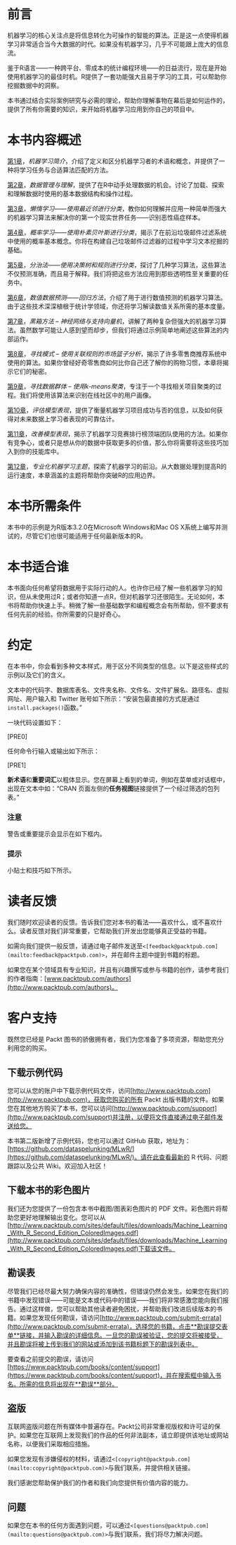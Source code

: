 # 前言

机器学习的核心关注点是将信息转化为可操作的智能的算法。正是这一点使得机器学习非常适合当今大数据的时代。如果没有机器学习，几乎不可能跟上庞大的信息流。

鉴于R语言——一种跨平台、零成本的统计编程环境——的日益流行，现在是开始使用机器学习的最佳时机。R提供了一套功能强大且易于学习的工具，可以帮助你挖掘数据中的洞察。

本书通过结合实际案例研究与必需的理论，帮助你理解事物在幕后是如何运作的，提供了所有你需要的知识，来开始将机器学习应用到你自己的项目中。

# 本书内容概述

[第1章](ch01.html "第1章. 机器学习简介")，*机器学习简介*，介绍了定义和区分机器学习者的术语和概念，并提供了一种将学习任务与合适算法匹配的方法。

[第2章](ch02.html "第2章. 数据管理与理解")，*数据管理与理解*，提供了在R中动手处理数据的机会。讨论了加载、探索和理解数据时使用的基本数据结构和操作过程。

[第3章](ch03.html "第3章. 懒惰学习——使用最近邻进行分类")，*懒惰学习——使用最近邻进行分类*，教你如何理解并应用一种简单而强大的机器学习算法来解决你的第一个现实世界任务——识别恶性癌症样本。

[第4章](ch04.html "第4章. 概率学习——使用朴素贝叶斯进行分类")，*概率学习——使用朴素贝叶斯进行分类*，揭示了在前沿垃圾邮件过滤系统中使用的概率基本概念。你将在构建自己垃圾邮件过滤器的过程中学习文本挖掘的基础。

[第5章](ch05.html "第5章. 分治法——使用决策树和规则进行分类")，*分治法——使用决策树和规则进行分类*，探讨了几种学习算法，这些算法不仅预测准确，而且易于解释。我们将把这些方法应用到那些透明性至关重要的任务中。

[第6章](ch06.html "第6章. 数值数据预测——回归方法")，*数值数据预测——回归方法*，介绍了用于进行数值预测的机器学习算法。由于这些技术深深植根于统计学领域，你还将学习解读数值关系所需的基本度量。

[第7章](ch07.html "第7章. 黑箱方法 – 神经网络与支持向量机")，*黑箱方法 – 神经网络与支持向量机*，讲解了两种复杂但强大的机器学习算法。虽然数学可能让人感到望而却步，但我们将通过示例简单地阐述这些算法的内部运作。

[第8章](ch08.html "第8章. 寻找模式 – 使用关联规则的市场篮子分析")，*寻找模式 – 使用关联规则的市场篮子分析*，揭示了许多零售商推荐系统中使用的算法。如果你曾经好奇零售商如何比你自己还了解你的购物习惯，本章将揭示它们的秘密。

[第9章](ch09.html "第9章. 寻找数据群体 – 使用k-means聚类")，*寻找数据群体 – 使用k-means聚类*，专注于一个寻找相关项目聚类的过程。我们将使用该算法来识别在线社区中的用户画像。

[第10章](ch10.html "第10章. 评估模型表现")，*评估模型表现*，提供了衡量机器学习项目成功与否的信息，以及如何获得对未来数据上学习者表现的可靠估计。

[第11章](ch11.html "第11章. 改善模型表现")，*改善模型表现*，揭示了机器学习竞赛排行榜顶端团队使用的方法。如果你有竞争心，或者只是想从你的数据中获取更多的价值，那么你将需要将这些技巧加入到你的技能库中。

[第12章](ch12.html "第12章. 专业化机器学习主题")，*专业化机器学习主题*，探索了机器学习的前沿。从大数据处理到提高R的运行速度，本章涵盖的主题将帮助你突破R的应用边界。

# 本书所需条件

本书中的示例是为R版本3.2.0在Microsoft Windows和Mac OS X系统上编写并测试的，尽管它们也很可能适用于任何最新版本的R。

# 本书适合谁

本书面向任何希望将数据用于实际行动的人。也许你已经了解一些机器学习的知识，但从未使用过R；或者你知道一点R，但对机器学习还很陌生。无论如何，本书将帮助你快速上手。稍微了解一些基础数学和编程概念会有所帮助，但不要求有任何先前的经验。你所需要的只是好奇心。

# 约定

在本书中，你会看到多种文本样式，用于区分不同类型的信息。以下是这些样式的示例以及它们的含义。

文本中的代码字、数据库表名、文件夹名称、文件名、文件扩展名、路径名、虚拟网址、用户输入和 Twitter 账号如下所示：“安装包最直接的方式是通过`install.packages()`函数。”

一块代码设置如下：

[PRE0]

任何命令行输入或输出如下所示：

[PRE1]

**新术语**和**重要词汇**以粗体显示。您在屏幕上看到的单词，例如在菜单或对话框中，出现在文本中如：“CRAN 页面左侧的**任务视图**链接提供了一个经过筛选的包列表。”

### 注意

警告或重要提示会显示在如下框内。

### 提示

小贴士和技巧如下所示。

# 读者反馈

我们随时欢迎读者的反馈。告诉我们您对本书的看法——喜欢什么，或不喜欢什么。读者反馈对我们非常重要，它帮助我们开发出您能够真正受益的书籍。

如需向我们提供一般反馈，请通过电子邮件发送至`<[feedback@packtpub.com](mailto:feedback@packtpub.com)>`，并在邮件主题中提到书籍的标题。

如果您在某个领域具有专业知识，并且有兴趣撰写或参与书籍的创作，请参考我们的作者指南：[www.packtpub.com/authors](http://www.packtpub.com/authors)。

# 客户支持

既然您已经是 Packt 图书的骄傲拥有者，我们为您准备了多项资源，帮助您充分利用您的购买。

## 下载示例代码

您可以从您的账户中下载示例代码文件，访问[http://www.packtpub.com](http://www.packtpub.com)，获取您购买的所有 Packt 出版书籍的文件。如果您在其他地方购买了本书，您可以访问[http://www.packtpub.com/support](http://www.packtpub.com/support)并注册，以便将文件直接通过电子邮件发送给您。

本书第二版新增了示例代码，您也可以通过 GitHub 获取，地址为：[https://github.com/dataspelunking/MLwR/](https://github.com/dataspelunking/MLwR/)。请在此查看最新的 R 代码、问题跟踪以及公共 Wiki。欢迎加入社区！

## 下载本书的彩色图片

我们还为您提供了一份包含本书中截图/图表彩色图片的 PDF 文件。彩色图片将帮助您更好地理解输出变化。您可以从[http://www.packtpub.com/sites/default/files/downloads/Machine_Learning_With_R_Second_Edition_ColoredImages.pdf](http://www.packtpub.com/sites/default/files/downloads/Machine_Learning_With_R_Second_Edition_ColoredImages.pdf)下载该文件。

## 勘误表

尽管我们已经尽最大努力确保内容的准确性，但错误仍然会发生。如果您在我们的书籍中发现错误——可能是文本或代码中的错误——我们将非常感激您能向我们报告。通过这样做，您可以帮助其他读者避免困扰，并帮助我们改进后续版本的书籍。如果您发现任何勘误，请访问[http://www.packtpub.com/submit-errata](http://www.packtpub.com/submit-errata)，选择您的书籍，点击**勘误提交表单**链接，并输入勘误的详细信息。一旦您的勘误被验证，您的提交将被接受，并且勘误将被上传到我们的网站或添加到该书籍标题下的勘误列表中。

要查看之前提交的勘误，请访问[https://www.packtpub.com/books/content/support](https://www.packtpub.com/books/content/support)，并在搜索框中输入书名。所需的信息将出现在**勘误**部分。

## 盗版

互联网盗版问题在所有媒体中普遍存在。Packt公司非常重视版权和许可证的保护。如果您在互联网上发现我们的作品的任何非法副本，请立即提供该地址或网站名称，以便我们采取相应措施。

如果您发现有涉嫌侵权的材料，请通过`<[copyright@packtpub.com](mailto:copyright@packtpub.com)>`与我们联系，并提供相关链接。

我们感谢您帮助保护我们的作者和我们向您提供有价值内容的能力。

## 问题

如果您在本书的任何方面遇到问题，可以通过`<[questions@packtpub.com](mailto:questions@packtpub.com)>`与我们联系，我们将尽力解决问题。
